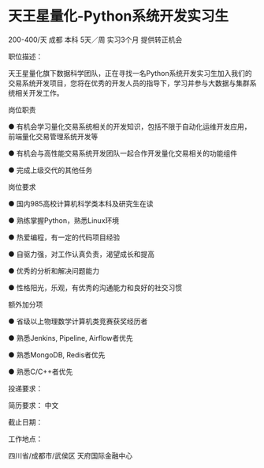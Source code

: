 # 天王星量化-Python系统开发实习生

200-400/天 成都 本科 5天／周 实习3个月 提供转正机会

职位描述：

天王星量化旗下数据科学团队，正在寻找一名Python系统开发实习生加入我们的交易系统开发项目，您将在优秀的开发人员的指导下，学习并参与大数据与集群系统相关开发工作。

 岗位职责

 ● 有机会学习量化交易系统相关的开发知识，包括不限于自动化运维开发应用，前端量化交易管理系统开发等

 ● 有机会与高性能交易系统开发团队一起合作开发量化交易相关的功能组件

 ● 完成上级交代的其他任务 

岗位要求 

● 国内985高校计算机科学类本科及研究生在读

 ● 熟练掌握Python，熟悉Linux环境

 ● 热爱编程，有一定的代码项目经验 

● 自驱力强，对工作认真负责，渴望成长和提高 

● 优秀的分析和解决问题能力

 ● 性格阳光，乐观，有优秀的沟通能力和良好的社交习惯

 额外加分项

 ● 省级以上物理数学计算机类竞赛获奖经历者 

● 熟悉Jenkins, Pipeline, Airflow者优先 

● 熟悉MongoDB, Redis者优先 

● 熟悉C/C++者优先

投递要求：

简历要求： 中文

截止日期：

工作地点：

四川省/成都市/武侯区 天府国际金融中心